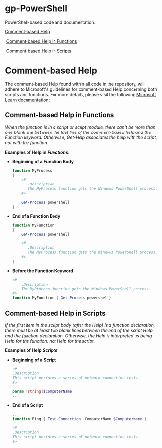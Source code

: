 # gp-PowerShell
[mslearn1]: https://learn.microsoft.com/en-us/powershell/scripting/developer/help/writing-help-for-windows-powershell-scripts-and-functions?view=powershell-7.3 "Writing Help for PowerShell Scripts and Functions"

PowerShell-based code and documentation.

[Comment-based Help](#Comment-based-Help)

​	[Comment-based Help in Functions](##comment-based-help-in-functions)

​	[Comment-based Help in Scripts](##comment-based-help-in-scripts)

# Comment-based Help

The comment-based Help found within all code in the repository, will adhere to Microsoft's guidelines for comment-based Help concerning both scripts and functions. For more details, please visit the following [Microsoft Learn documentation][mslearn1]:

## Comment-based Help in Functions

*When the function is in a script or script module, there can't be more than one blank line between the last line of the comment-based help and the Function keyword. Otherwise, Get-Help associates the help with the script, not with the function.* 

**Examples of Help in *Functions*:**

* **Beginning of a Function Body**

  ```powershell
  function MyProcess
  {
      <#
         .Description
         The MyProcess function gets the Windows PowerShell process.
      #>
  
      Get-Process powershell
  }
  ```

* **End of a Function Body**

  ```powershell
  function MyFunction
  {
      Get-Process powershell
  
      <#
         .Description
         The MyProcess function gets the Windows PowerShell process.
      #>
  }
  ```

* **Before the Function Keyword**

  ```powershell
  <#
      .Description
      The MyProcess function gets the Windows PowerShell process.
  #>
  function MyFunction { Get-Process powershell}
  ```

## Comment-based Help in Scripts

*If the first item in the script body (after the Help) is a function declaration, there must be at least two blank lines between the end of the script Help and the function declaration. Otherwise, the Help is interpreted as being Help for the function, not Help for the script.*

**Examples of Help *Scripts***

* **Beginning of a Script**

  ```powershell
  <#
  .Description
  This script performs a series of network connection tests.
  #>
  
  param [string]$ComputerName
  ...
  ```

* **End of a Script**

  ```powershell
  ...
  function Ping { Test-Connection -ComputerName $ComputerName }
  
  <#
  .Description
  This script performs a series of network connection tests.
  #>
  ```





